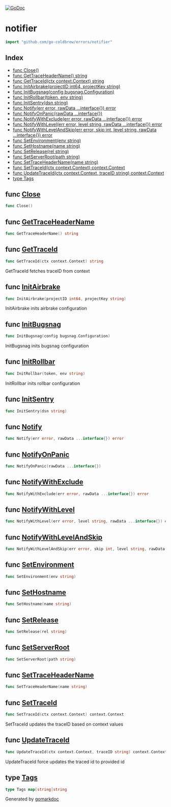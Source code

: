 <!-- Code generated by gomarkdoc. DO NOT EDIT -->

[![GoDoc](https://img.shields.io/badge/pkg.go.dev-doc-blue)](http://pkg.go.dev/github.com/go-coldbrew/errors)

# notifier

```go
import "github.com/go-coldbrew/errors/notifier"
```

## Index

- [func Close()](<#func-close>)
- [func GetTraceHeaderName() string](<#func-gettraceheadername>)
- [func GetTraceId(ctx context.Context) string](<#func-gettraceid>)
- [func InitAirbrake(projectID int64, projectKey string)](<#func-initairbrake>)
- [func InitBugsnag(config bugsnag.Configuration)](<#func-initbugsnag>)
- [func InitRollbar(token, env string)](<#func-initrollbar>)
- [func InitSentry(dsn string)](<#func-initsentry>)
- [func Notify(err error, rawData ...interface{}) error](<#func-notify>)
- [func NotifyOnPanic(rawData ...interface{})](<#func-notifyonpanic>)
- [func NotifyWithExclude(err error, rawData ...interface{}) error](<#func-notifywithexclude>)
- [func NotifyWithLevel(err error, level string, rawData ...interface{}) error](<#func-notifywithlevel>)
- [func NotifyWithLevelAndSkip(err error, skip int, level string, rawData ...interface{}) error](<#func-notifywithlevelandskip>)
- [func SetEnvironment(env string)](<#func-setenvironment>)
- [func SetHostname(name string)](<#func-sethostname>)
- [func SetRelease(rel string)](<#func-setrelease>)
- [func SetServerRoot(path string)](<#func-setserverroot>)
- [func SetTraceHeaderName(name string)](<#func-settraceheadername>)
- [func SetTraceId(ctx context.Context) context.Context](<#func-settraceid>)
- [func UpdateTraceId(ctx context.Context, traceID string) context.Context](<#func-updatetraceid>)
- [type Tags](<#type-tags>)


## func [Close](<https://github.com/go-coldbrew/errors/blob/main/notifier/notifier.go#L348>)

```go
func Close()
```

## func [GetTraceHeaderName](<https://github.com/go-coldbrew/errors/blob/main/notifier/notifier.go#L42>)

```go
func GetTraceHeaderName() string
```

## func [GetTraceId](<https://github.com/go-coldbrew/errors/blob/main/notifier/notifier.go#L394>)

```go
func GetTraceId(ctx context.Context) string
```

GetTraceId fetches traceID from context

## func [InitAirbrake](<https://github.com/go-coldbrew/errors/blob/main/notifier/notifier.go#L60>)

```go
func InitAirbrake(projectID int64, projectKey string)
```

InitAirbrake inits airbrake configuration

## func [InitBugsnag](<https://github.com/go-coldbrew/errors/blob/main/notifier/notifier.go#L65>)

```go
func InitBugsnag(config bugsnag.Configuration)
```

InitBugsnag inits bugsnag configuration

## func [InitRollbar](<https://github.com/go-coldbrew/errors/blob/main/notifier/notifier.go#L71>)

```go
func InitRollbar(token, env string)
```

InitRollbar inits rollbar configuration

## func [InitSentry](<https://github.com/go-coldbrew/errors/blob/main/notifier/notifier.go#L77>)

```go
func InitSentry(dsn string)
```

## func [Notify](<https://github.com/go-coldbrew/errors/blob/main/notifier/notifier.go#L156>)

```go
func Notify(err error, rawData ...interface{}) error
```

## func [NotifyOnPanic](<https://github.com/go-coldbrew/errors/blob/main/notifier/notifier.go#L304>)

```go
func NotifyOnPanic(rawData ...interface{})
```

## func [NotifyWithExclude](<https://github.com/go-coldbrew/errors/blob/main/notifier/notifier.go#L279>)

```go
func NotifyWithExclude(err error, rawData ...interface{}) error
```

## func [NotifyWithLevel](<https://github.com/go-coldbrew/errors/blob/main/notifier/notifier.go#L160>)

```go
func NotifyWithLevel(err error, level string, rawData ...interface{}) error
```

## func [NotifyWithLevelAndSkip](<https://github.com/go-coldbrew/errors/blob/main/notifier/notifier.go#L164>)

```go
func NotifyWithLevelAndSkip(err error, skip int, level string, rawData ...interface{}) error
```

## func [SetEnvironment](<https://github.com/go-coldbrew/errors/blob/main/notifier/notifier.go#L354>)

```go
func SetEnvironment(env string)
```

## func [SetHostname](<https://github.com/go-coldbrew/errors/blob/main/notifier/notifier.go#L423>)

```go
func SetHostname(name string)
```

## func [SetRelease](<https://github.com/go-coldbrew/errors/blob/main/notifier/notifier.go#L365>)

```go
func SetRelease(rel string)
```

## func [SetServerRoot](<https://github.com/go-coldbrew/errors/blob/main/notifier/notifier.go#L419>)

```go
func SetServerRoot(path string)
```

## func [SetTraceHeaderName](<https://github.com/go-coldbrew/errors/blob/main/notifier/notifier.go#L38>)

```go
func SetTraceHeaderName(name string)
```

## func [SetTraceId](<https://github.com/go-coldbrew/errors/blob/main/notifier/notifier.go#L370>)

```go
func SetTraceId(ctx context.Context) context.Context
```

SetTraceId updates the traceID based on context values

## func [UpdateTraceId](<https://github.com/go-coldbrew/errors/blob/main/notifier/notifier.go#L411>)

```go
func UpdateTraceId(ctx context.Context, traceID string) context.Context
```

UpdateTraceId force updates the traced id to provided id

## type [Tags](<https://github.com/go-coldbrew/errors/blob/main/notifier/notifier.go#L51>)

```go
type Tags map[string]string
```



Generated by [gomarkdoc](<https://github.com/princjef/gomarkdoc>)
